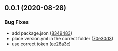 ## 0.0.1 (2020-08-28)


### Bug Fixes

* add package.json ([8349483](https://github.com/fernandoabolafio/semantic-demo/commit/8349483cd1c971b2bf582696d11f6f6b8f7df59d))
* place version.yml in the correct folder ([70e30d3](https://github.com/fernandoabolafio/semantic-demo/commit/70e30d37644d26145f8b000c43c8bdec594f25a0))
* use correct token ([ee26a3c](https://github.com/fernandoabolafio/semantic-demo/commit/ee26a3c88e4a47d7aa4338e9bbfc56d5fd1c958b))



